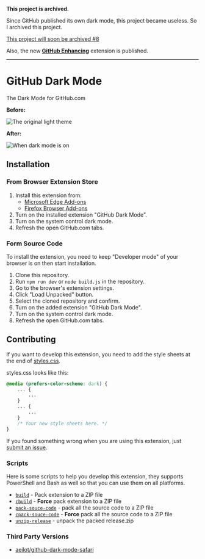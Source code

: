 **This project is archived.**

Since GitHub published its own dark mode, this project became useless. So I archived this project.

[This project will soon be archived #8](https://github.com/MrWillCom/github-dark-mode/issues/8)

Also, the new **[GitHub Enhancing](https://github.com/MrWillCom/github-enhancing)** extension is published.

---

# GitHub Dark Mode

The Dark Mode for GitHub.com

**Before:**

![The original light theme](./screenshots/screenshot-0.png)

**After:**

![When dark mode is on](./screenshots/screenshot-1.png)

## Installation

### From Browser Extension Store

1. Install this extension from:
    - [Microsoft Edge Add-ons](https://microsoftedge.microsoft.com/addons/detail/mkmlkegjpmlpmdddbibkainphcilpagm)
    - [Firefox Browser Add-ons](https://addons.mozilla.org/addon/github-dark-mode/)
2. Turn on the installed extension "GitHub Dark Mode".
3. Turn on the system control dark mode.
4. Refresh the open GitHub.com tabs.

### Form Source Code

To install the extension, you need to keep "Developer mode" of your browser is on then start installation.

1. Clone this repository.
2. Run `npm run dev` or `node build.js` in the repository.
3. Go to the browser's extension settings.
4. Click "Load Unpacked" button.
5. Select the cloned repository and confirm.
6. Turn on the added extension "GitHub Dark Mode".
7. Turn on the system control dark mode.
8. Refresh the open GitHub.com tabs.

## Contributing

If you want to develop this extension, you need to add the style sheets at the end of [styles.css](./styles/styles.css).

styles.css looks like this:

```css
@media (prefers-color-scheme: dark) {
    ... {
        ...
    }
    ... {
        ...
    }
    /* Your new style sheets here. */
}
```

If you found something wrong when you are using this extension, just [submit an issue](https://github.com/MrWillCom/github-dark-mode/issues/new).

### Scripts

Here is some scripts to help you develop this extension, they supports PowerShell and Bash as well so that you can use them on all platforms.

- [`build`](./scripts/build.ps1) - Pack extension to a ZIP file
- [`cbuild`](./scripts/cbuild.ps1) - **Force** pack extension to a ZIP file
- [`pack-souce-code`](./scripts/pack-souce-code.ps1) - pack all the source code to a ZIP file
- [`cpack-souce-code`](./scripts/cpack-souce-code.ps1) - **Force** pack all the source code to a ZIP file
- [`unzip-release`](./scripts/unzip-release.ps1) - unpack the packed release.zip

### Third Party Versions

- [aeilot/github-dark-mode-safari](https://github.com/aeilot/github-dark-mode-safari)
